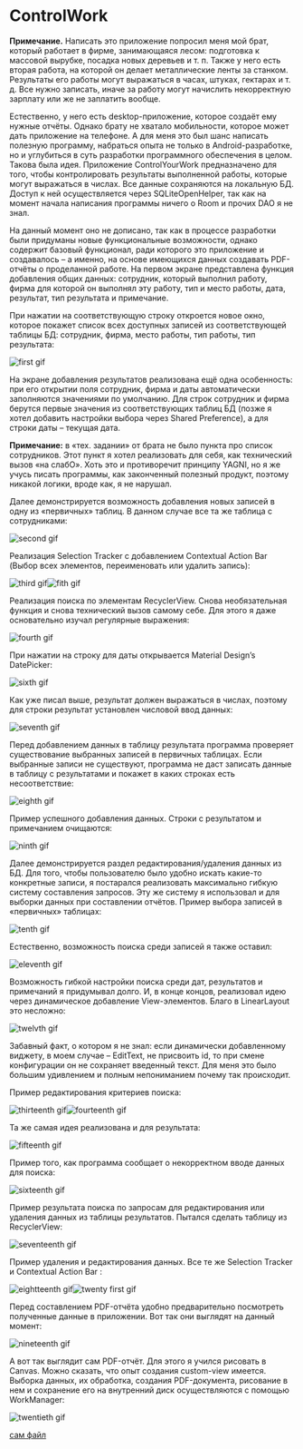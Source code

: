 # ControlWork
**Примечание.** Написать это приложение попросил меня мой брат, который работает в фирме, занимающаяся лесом: подготовка к массовой вырубке, посадка новых деревьев и т. п. Также у него есть вторая работа, на которой он делает металлические ленты за станком. Результаты его работы могут выражаться в часах, штуках, гектарах и т. д. Все нужно записать, иначе за работу могут начислить некорректную зарплату или же не заплатить вообще.

Естественно, у него есть desktop-приложение, которое создаёт ему нужные отчёты. Однако брату не хватало мобильности, которое может дать приложение на телефоне. А для меня это был шанс написать полезную программу, набраться опыта не только в Android-разработке, но и углубиться в суть разработки программного обеспечения в целом. Такова была идея.
Приложение ControlYourWork предназначено для того, чтобы контролировать результаты выполненной работы, которые могут выражаться в числах. Все данные сохраняются на локальную БД. Доступ к ней осуществляется через SQLiteOpenHelper, так как на момент начала написания программы ничего о Room и прочих DAO я не знал.

На данный момент оно не дописано, так как в процессе разработки были придуманы новые функциональные возможности, однако содержит базовый функционал, ради которого это приложение и создавалось – а именно, на основе имеющихся данных создавать PDF-отчёты о проделанной работе.
На первом экране представлена функция добавления общих данных: сотрудник, который выполнил работу, фирма для которой он выполнял эту работу, тип и место работы, дата, результат, тип результата и примечание.

При нажатии на соответствующую строку откроется новое окно, которое покажет список всех доступных записей из соответствующей таблицы БД: сотрудник, фирма, место работы, тип работы, тип результата:

![first gif](https://github.com/AbdullinAlbert/ControlWork/blob/develop/description/1.gif)

На экране добавления результатов реализована ещё одна особенность: при его открытии поля сотрудник, фирма и даты автоматически заполняются значениями по умолчанию. Для строк сотрудник и фирма берутся первые значения из соответствующих таблиц БД (позже я хотел добавить настройки выбора через Shared Preference), а для строки даты – текущая дата.

**Примечание:** в «тех. задании» от брата не было пункта про список сотрудников. Этот пункт я хотел реализовать для себя, как технический вызов «на слабО». Хоть это и противоречит принципу YAGNI, но я же учусь писать программы, как законченный полезный продукт, поэтому никакой логики, вроде как, я не нарушал. 

Далее демонстрируется возможность добавления новых записей в одну из «первичных» таблиц. В данном случае все та же таблица с сотрудниками:

![second gif](https://github.com/AbdullinAlbert/ControlWork/blob/develop/description/2.gif)

Реализация Selection Tracker с добавлением Contextual Action Bar (Выбор всех элементов, переименовать или удалить запись):

![third gif](https://github.com/AbdullinAlbert/ControlWork/blob/develop/description/3.gif)![fith gif](https://github.com/AbdullinAlbert/ControlWork/blob/develop/description/5.gif)

Реализация поиска по элементам RecyclerView. Снова необязательная функция и снова технический вызов самому себе. Для этого я даже основательно изучал регулярные выражения:

![fourth gif](https://github.com/AbdullinAlbert/ControlWork/blob/develop/description/4.gif)

При нажатии на строку для даты открывается Material Design’s DatePicker:

![sixth gif](https://github.com/AbdullinAlbert/ControlWork/blob/develop/description/6.gif)

Как уже писал выше, результат должен выражаться в числах, поэтому для строки результат установлен числовой ввод данных:

![seventh gif](https://github.com/AbdullinAlbert/ControlWork/blob/develop/description/7.gif)

Перед добавлением данных в таблицу результата программа проверяет существование выбранных записей в первичных таблицах. Если выбранные записи не существуют, программа не даст записать данные в таблицу с результатами и покажет в каких строках есть несоответствие:

![eighth gif](https://github.com/AbdullinAlbert/ControlWork/blob/develop/description/8.gif)

Пример успешного добавления данных. Строки с результатом и примечанием очищаются:

![ninth gif](https://github.com/AbdullinAlbert/ControlWork/blob/develop/description/9.gif)

Далее демонстрируется раздел редактирования/удаления данных из БД. Для того, чтобы пользователю было удобно искать какие-то конкретные записи, я постарался реализовать максимально гибкую систему составления запросов. Эту же систему я использовал и для выборки данных при составлении отчётов. Пример выбора записей в «первичных» таблицах:

![tenth gif](https://github.com/AbdullinAlbert/ControlWork/blob/develop/description/10.gif)
 
Естественно, возможность поиска среди записей я также оставил:

![eleventh gif](https://github.com/AbdullinAlbert/ControlWork/blob/develop/description/11.gif)

Возможность гибкой настройки поиска среди дат, результатов и примечаний я придумывал долго. И, в конце концов, реализовал идею через динамическое добавление View-элементов. Благо в LinearLayout это несложно:

![twelvth gif](https://github.com/AbdullinAlbert/ControlWork/blob/develop/description/12.gif)

Забавный факт, о котором я не знал: если динамически добавленному виджету, в моем случае – EditText, не присвоить id, то при смене конфигурации он не сохраняет введенный текст. Для меня это было большим удивлением и полным непониманием почему так происходит.

Пример редактирования критериев поиска:

![thirteenth gif](https://github.com/AbdullinAlbert/ControlWork/blob/develop/description/13.gif)![fourteenth gif](https://github.com/AbdullinAlbert/ControlWork/blob/develop/description/14.gif)

Та же самая идея реализована и для результата:

![fifteenth gif](https://github.com/AbdullinAlbert/ControlWork/blob/develop/description/15.gif)

Пример того, как программа сообщает о некорректном вводе данных для поиска:

![sixteenth gif](https://github.com/AbdullinAlbert/ControlWork/blob/develop/description/16.gif)

Пример результата поиска по запросам для редактирования или удаления данных из таблицы результатов. Пытался сделать таблицу из RecyclerView:

![seventeenth gif](https://github.com/AbdullinAlbert/ControlWork/blob/develop/description/17.gif)

Пример удаления и редактирования данных. Все те же Selection Tracker и Contextual Action Bar :

![eightteenth gif](https://github.com/AbdullinAlbert/ControlWork/blob/develop/description/18.gif)![twenty first gif](https://github.com/AbdullinAlbert/ControlWork/blob/develop/description/21.gif)

Перед составлением PDF-отчёта удобно предварительно посмотреть полученные данные в приложении. Вот так они выглядят на данный момент:

![nineteenth gif](https://github.com/AbdullinAlbert/ControlWork/blob/develop/description/19.gif)

А вот так выглядит сам PDF-отчёт. Для этого я учился рисовать в Canvas. Можно сказать, что опыт создания custom-view имеется. Выборка данных, их обработка, создания PDF-документа, рисование в нем и сохранение его на внутренний диск осуществляются с помощью WorkManager:

![twentieth gif](https://github.com/AbdullinAlbert/ControlWork/blob/develop/description/20.gif)

[сам файл](https://github.com/AbdullinAlbert/ControlWork/blob/develop/description/1620634767418.pdf)


